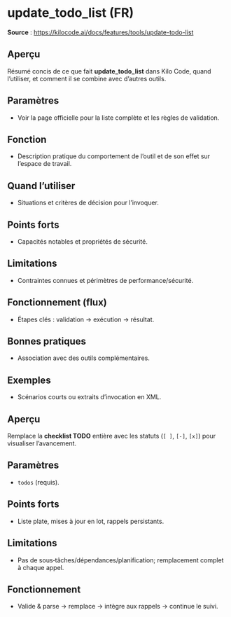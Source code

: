 # update_todo_list (FR)

**Source** : https://kilocode.ai/docs/features/tools/update-todo-list

## Aperçu
Résumé concis de ce que fait **update_todo_list** dans Kilo Code, quand l’utiliser, et comment il se combine avec d’autres outils.

## Paramètres
- Voir la page officielle pour la liste complète et les règles de validation.

## Fonction
- Description pratique du comportement de l’outil et de son effet sur l’espace de travail.

## Quand l’utiliser
- Situations et critères de décision pour l’invoquer.

## Points forts
- Capacités notables et propriétés de sécurité.

## Limitations
- Contraintes connues et périmètres de performance/sécurité.

## Fonctionnement (flux)
- Étapes clés : validation → exécution → résultat.

## Bonnes pratiques
- Association avec des outils complémentaires.

## Exemples
- Scénarios courts ou extraits d’invocation en XML.

## Aperçu
Remplace la **checklist TODO** entière avec les statuts (`[ ]`, `[-]`, `[x]`) pour visualiser l’avancement.

## Paramètres
- `todos` (requis).

## Points forts
- Liste plate, mises à jour en lot, rappels persistants.

## Limitations
- Pas de sous‑tâches/dépendances/planification; remplacement complet à chaque appel.

## Fonctionnement
- Valide & parse → remplace → intègre aux rappels → continue le suivi.
